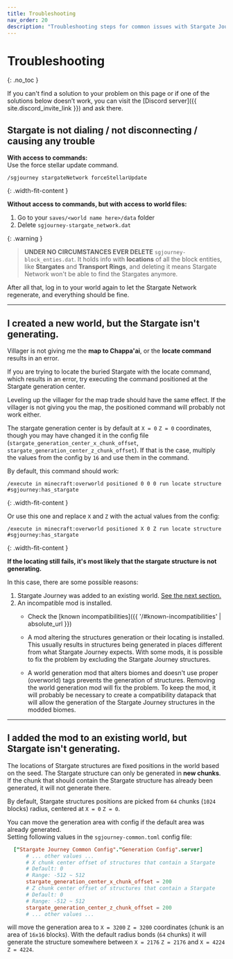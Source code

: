 ```yaml
---
title: Troubleshooting
nav_order: 20
description: "Troubleshooting steps for common issues with Stargate Journey Minecraft mod"
---
```


# Troubleshooting
{: .no_toc }

If you can't find a solution to your problem on this page or if one of the solutions below doesn’t work, 
you can visit the [Discord server]({{ site.discord_invite_link }}) and ask there.

## Stargate is not dialing / not disconnecting / causing any trouble
**With access to commands:**  
Use the force stellar update command.

```
/sgjourney stargateNetwork forceStellarUpdate
```
{: .width-fit-content }

**Without access to commands, but with access to world files:**  
1. Go to your `saves/<world name here>/data` folder  
2. Delete `sgjourney-stargate_network.dat`

{: .warning }
> **UNDER NO CIRCUMSTANCES EVER DELETE** `sgjourney-block_enties.dat`.
> It holds info with **locations** of all the block entities, 
> like **Stargates** and **Transport Rings**,
> and deleting it means Stargate Network won't be able to find the Stargates anymore.

After all that, log in to your world again to let the Stargate Network regenerate, and everything should be fine.

___

## I created a new world, but the Stargate isn't generating.
Villager is not giving me the **map to Chappa'ai**, or the **locate command** results in an error.

If you are trying to locate the buried Stargate with the locate command, which results in an error,
try executing the command positioned at the Stargate generation center.

Leveling up the villager for the map trade should have the same effect.
If the villager is not giving you the map, the positioned command will probably not work either.

The stargate generation center is by default at `X = 0` `Z = 0` coordinates,
though you may have changed it in the config file
(`stargate_generation_center_x_chunk_offset`, `stargate_generation_center_z_chunk_offset`).
If that is the case, multiply the values from the config by `16`
and use them in the command.

By default, this command should work:
```
/execute in minecraft:overworld positioned 0 0 0 run locate structure #sgjourney:has_stargate
```
{: .width-fit-content }

Or use this one and replace `X` and `Z` with the actual values from the config:
```
/execute in minecraft:overworld positioned X 0 Z run locate structure #sgjourney:has_stargate
```
{: .width-fit-content }

**If the locating still fails, it's most likely that the stargate structure is not generating.**

In this case, there are some possible reasons:
1. Stargate Journey was added to an existing world. [See the next section.](#i-added-the-mod-to-an-existing-world-but-stargate-isnt-generating)
2. An incompatible mod is installed.
   - Check the [known incompatibilities]({{ '/#known-incompatibilities' | absolute_url }})
   - A mod altering the structures generation or their locating is installed.
     This usually results in structures being generated in places different from what Stargate Journey expects.
     With some mods, it is possible to fix the problem by excluding the Stargate Journey structures.

   - A world generation mod that alters biomes and doesn't use proper (overworld) tags prevents the generation of structures.
     Removing the world generation mod will fix the problem.
     To keep the mod, it will probably be necessary to create a compatibility datapack
     that will allow the generation of the Stargate Journey structures in the modded biomes.

___


## I added the mod to an existing world, but Stargate isn't generating.
The locations of Stargate structures are fixed positions in the world based on the seed.
The Stargate structure can only be generated in **new chunks**.
If the chunk that should contain the Stargate structure has already been generated, it will not generate there.

By default, Stargate structures positions are picked from `64` chunks (`1024` blocks) radius, centered at `X = 0` `Z = 0`.

You can move the generation area with config if the default area was already generated.  
Setting following values in the `sgjourney-common.toml` config file:

```toml
  ["Stargate Journey Common Config"."Generation Config".server]
      # ... other values ...
      # X chunk center offset of structures that contain a Stargate
      # Default: 0
      # Range: -512 ~ 512
      stargate_generation_center_x_chunk_offset = 200
      # Z chunk center offset of structures that contain a Stargate
      # Default: 0
      # Range: -512 ~ 512
      stargate_generation_center_z_chunk_offset = 200
      # ... other values ...
```

will move the generation area to `X = 3200` `Z = 3200` coordinates (chunk is an area of `16x16` blocks).
With the default radius bonds (`64` chunks) it will generate the structure somewhere between `X = 2176` `Z = 2176` and `X = 4224` `Z = 4224`.

